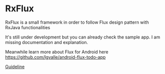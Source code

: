 # RxFlux
RxFlux is a small framework in order to follow Flux design pattern with RxJava functionalities

It's still under development but you can already check the sample app. I am missing documentation and explanation.

Meanwhile learn more about Flux for Android here https://github.com/lgvalle/android-flux-todo-app

[Guideline](http://skimarxall.github.io/RxFlux)